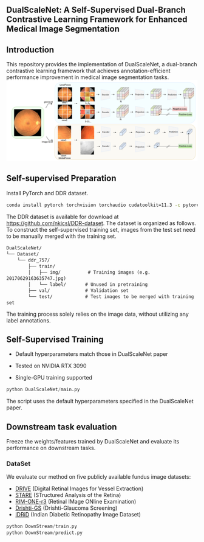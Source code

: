 ## DualScaleNet: A Self-Supervised Dual-Branch Contrastive Learning Framework for Enhanced Medical Image Segmentation
## Introduction 
This repository provides the implementation of DualScaleNet, a dual-branch contrastive learning framework that achieves annotation-efficient performance improvement in medical image segmentation tasks.
![123](https://github.com/meco66666/DualScaleNet/blob/main/DualScaleNet.png?raw=true)
## Self-supervised Preparation
Install PyTorch and DDR dataset.
```bash
conda install pytorch torchvision torchaudio cudatoolkit=11.3 -c pytorch
```
The DDR dataset is available for download at https://github.com/nkicsl/DDR-dataset. The dataset is organized as follows. To construct the self-supervised training set, images from the test set need to be manually merged with the training set.
```
DualScaleNet/
└── Dataset/
    └── ddr_757/
        ├── train/
        │   ├── img/          # Training images (e.g. 20170629163635747.jpg)
        │   └── label/       # Unused in pretraining
        ├── val/             # Validation set
        └── test/            # Test images to be merged with training set
```
The training process solely relies on the image data, without utilizing any label annotations.
## Self-Supervised Training
* Default hyperparameters match those in DualScaleNet paper

* Tested on NVIDIA RTX 3090

* Single-GPU training supported
```python
python DualScaleNet/main.py
```
The script uses the default hyperparameters specified in the DualScaleNet paper.
## Downstream task evaluation
Freeze the weights/features trained by DualScaleNet and evaluate its performance on downstream tasks.
### DataSet
We evaluate our method on five publicly available fundus image datasets:
- [DRIVE](https://drive.grand-challenge.org/) (Digital Retinal Images for Vessel Extraction)
- [STARE](https://cecas.clemson.edu/~ahoover/stare/) (STructured Analysis of the Retina)
- [RIM-ONE-r3](https://rimone.webs.ull.es/) (Retinal IMage ONline Examination)
- [Drishti-GS](https://cvit.iiit.ac.in/projects/mip/drishti-gs/mip-dataset2/Home.php) (Drishti-Glaucoma Screening)
- [IDRiD](https://idrid.grand-challenge.org/) (Indian Diabetic Retinopathy Image Dataset)
```python
python DownStream/train.py
python DownStream/predict.py
```







